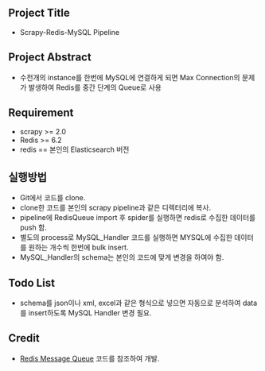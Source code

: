 ## Project Title
- Scrapy-Redis-MySQL Pipeline

## Project Abstract
- 수천개의 instance를 한번에 MySQL에 연결하게 되면 Max Connection의 문제가 발생하여 Redis를 중간 단계의 Queue로 사용

## Requirement
- scrapy >= 2.0
- Redis >= 6.2
- redis == 본인의 Elasticsearch 버전

## 실행방법
- Git에서 코드를 clone.
- clone한 코드를 본인의 scrapy pipeline과 같은 디렉터리에 복사.
- pipeline에 RedisQueue import 후 spider를 실행하면 redis로 수집한 데이터를 push 함.
- 별도의 process로 MySQL_Handler 코드를 실행하면 MYSQL에 수집한 데이터를 원하는 개수씩 한번에 bulk insert.
- MySQL_Handler의 schema는 본인의 코드에 맞게 변경을 하여야 함.

## Todo List
- schema를 json이나 xml, excel과 같은 형식으로 넣으면 자동으로 분석하여 data를 insert하도록 MySQL Handler 변경 필요.

## Credit
- [Redis Message Queue](https://m.blog.naver.com/wideeyed/221370229153) 코드를 참조하여 개발.
